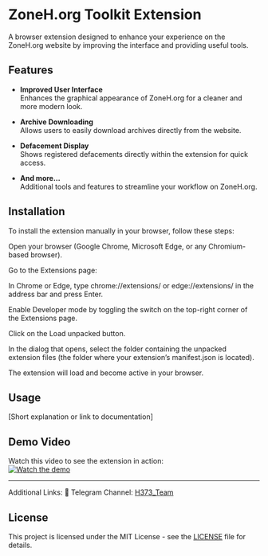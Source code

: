 # ZoneH.org Toolkit Extension

A browser extension designed to enhance your experience on the ZoneH.org website by improving the interface and providing useful tools.

## Features

- **Improved User Interface**  
  Enhances the graphical appearance of ZoneH.org for a cleaner and more modern look.

- **Archive Downloading**  
  Allows users to easily download archives directly from the website.

- **Defacement Display**  
  Shows registered defacements directly within the extension for quick access.

- **And more...**  
  Additional tools and features to streamline your workflow on ZoneH.org.

## Installation


To install the extension manually in your browser, follow these steps:

Open your browser (Google Chrome, Microsoft Edge, or any Chromium-based browser).

Go to the Extensions page:

In Chrome or Edge, type chrome://extensions/ or edge://extensions/ in the address bar and press Enter.

Enable Developer mode by toggling the switch on the top-right corner of the Extensions page.

Click on the Load unpacked button.

In the dialog that opens, select the folder containing the unpacked extension files (the folder where your extension’s manifest.json is located).

The extension will load and become active in your browser.

## Usage

[Short explanation or link to documentation]

## Demo Video

Watch this video to see the extension in action:  
[![Watch the demo](https://img.youtube.com/vi/D8ohDXuG5iE/0.jpg)](https://youtu.be/D8ohDXuG5iE)



---

Additional Links:
📱 Telegram Channel: [H373_Team](https://t.me/H373_Team)



## License

This project is licensed under the MIT License - see the [LICENSE](LICENSE) file for details.

